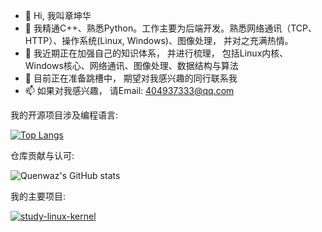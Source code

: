 - 👋 Hi, 我叫章坤华
- 👀 我精通C++、熟悉Python。工作主要为后端开发。熟悉网络通讯（TCP、HTTP）、操作系统(Linux, Windows)、图像处理， 并对之充满热情。
- 🌱 我近期正在加强自己的知识体系， 并进行梳理， 包括Linux内核、Windows核心、网络通讯、图像处理、数据结构与算法
- 💞️ 目前正在准备跳槽中， 期望对我感兴趣的同行联系我
- 📫 如果对我感兴趣， 请Email: 404937333@qq.com


我的开源项目涉及编程语言:

[![Top Langs](https://github-readme-stats.vercel.app/api/top-langs/?username=Quenwaz&layout=compact)](https://github.com/Quenwaz/study-linux-kernel)



仓库贡献与认可:

![Quenwaz's GitHub stats](https://github-readme-stats.vercel.app/api?username=Quenwaz&show_icons=true&theme=radical)



我的主要项目:

[![study-linux-kernel](https://github-readme-stats.vercel.app/api/pin/?username=Quenwaz&repo=study-linux-kernel)](https://github.com/Quenwaz/study-linux-kernel)


<!---

配置readme : https://github.com/anuraghazra/github-readme-stats

Quenwaz/Quenwaz is a ✨ special ✨ repository because its `README.md` (this file) appears on your GitHub profile.
You can click the Preview link to take a look at your changes.
--->
